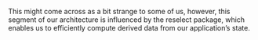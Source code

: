 This might come across as a bit strange to some of us, however, this segment of our architecture is influenced by the reselect package, which enables us to efficiently compute derived data from our application’s state.